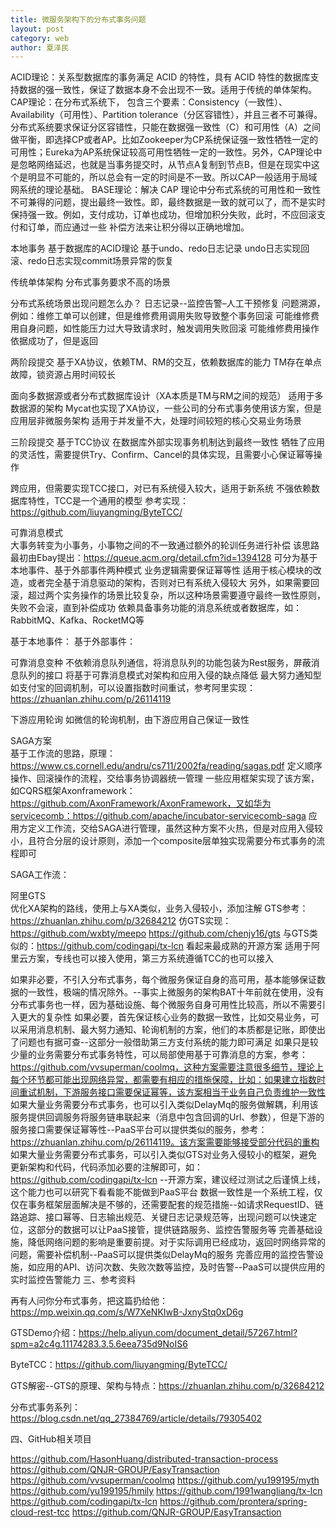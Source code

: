```yaml
---
title: 微服务架构下的分布式事务问题
layout: post
category: web
author: 夏泽民
---
```

ACID理论：关系型数据库的事务满足 ACID 的特性，具有 ACID 特性的数据库支持数据的强一致性，保证了数据本身不会出现不一致。适用于传统的单体架构。
CAP理论：在分布式系统下， 包含三个要素：Consistency（一致性）、Availability（可用性）、Partition tolerance（分区容错性），并且三者不可兼得。分布式系统要求保证分区容错性，只能在数据强一致性（C）和可用性（A）之间做平衡，即选择CP或者AP。比如Zookeeper为CP系统保证强一致性牺牲一定的可用性；Eureka为AP系统保证较高可用性牺牲一定的一致性。另外，CAP理论中是忽略网络延迟，也就是当事务提交时，从节点A复制到节点B，但是在现实中这个是明显不可能的，所以总会有一定的时间是不一致。所以CAP一般适用于局域网系统的理论基础。
BASE理论：解决 CAP 理论中分布式系统的可用性和一致性不可兼得的问题，提出最终一致性。即，最终数据是一致的就可以了，而不是实时保持强一致。例如，支付成功，订单也成功，但增加积分失败，此时，不应回滚支付和订单，而应通过一些 补偿方法来让积分得以正确地增加。
<!-- more -->
本地事务
基于数据库的ACID理论
基于undo、redo日志记录
undo日志实现回滚、redo日志实现commit场景异常的恢复

传统单体架构
分布式事务要求不高的场景

分布式系统场景出现问题怎么办？
日志记录--监控告警–人工干预修复
问题溯源，例如：维修工单可以创建，但是维修费用调用失败导致整个事务回滚
可能维修费用自身问题，如性能压力过大导致请求时，触发调用失败回滚
可能维修费用操作依据成功了，但是返回

两阶段提交
基于XA协议，依赖TM、RM的交互，依赖数据库的能力
TM存在单点故障，锁资源占用时间较长

面向多数据源或者分布式数据库设计（XA本质是TM与RM之间的规范）
适用于多数据源的架构
Mycat也实现了XA协议，一些公司的分布式事务使用该方案，但是应用层非微服务架构
适用于并发量不大，处理时间较短的核心交易业务场景

三阶段提交
基于TCC协议
在数据库外部实现事务机制达到最终一致性
牺牲了应用的灵活性，需要提供Try、Confirm、Cancel的具体实现，且需要小心保证幂等操作

跨应用，但需要实现TCC接口，对已有系统侵入较大，适用于新系统
不强依赖数据库特性，TCC是一个通用的模型
参考实现：https://github.com/liuyangming/ByteTCC/

可靠消息模式	
大事务转变为小事务，小事物之间的不一致通过额外的轮训任务进行补偿
该思路最初由Ebay提出：https://queue.acm.org/detail.cfm?id=1394128
可分为基于本地事件、基于外部事件两种模式
业务逻辑需要保证幂等性
 适用于核心模块的改造，或者完全基于消息驱动的架构，否则对已有系统入侵较大
另外，如果需要回滚，超过两个实务操作的场景比较复杂，所以这种场景需要遵守最终一致性原则，失败不会滚，直到补偿成功
依赖具备事务功能的消息系统或者数据库，如：RabbitMQ、Kafka、RocketMQ等

 基于本地事件：
基于外部事件：

 可靠消息变种	
 不依赖消息队列通信，将消息队列的功能包装为Rest服务，屏蔽消息队列的接口
将基于可靠消息模式对架构和应用入侵的缺点降低
 最大努力通知型
如支付宝的回调机制，可以设置指数时间重试，参考阿里实现：https://zhuanlan.zhihu.com/p/26114119
 
下游应用轮询
如微信的轮询机制，由下游应用自己保证一致性


SAGA方案	
基于工作流的思路，原理：https://www.cs.cornell.edu/andru/cs711/2002fa/reading/sagas.pdf
定义顺序操作、回滚操作的流程，交给事务协调器统一管理
一些应用框架实现了该方案，如CQRS框架Axonframework：https://github.com/AxonFramework/AxonFramework，又如华为servicecomb：https://github.com/apache/incubator-servicecomb-saga
应用方定义工作流，交给SAGA进行管理，虽然这种方案不火热，但是对应用入侵较小，且符合分层的设计原则，添加一个composite层单独实现需要分布式事务的流程即可
 

SAGA工作流：

 
阿里GTS	
优化XA架构的路线，使用上与XA类似，业务入侵较小，添加注解
GTS参考：https://zhuanlan.zhihu.com/p/32684212
仿GTS实现：https://github.com/wxbty/meepo
https://github.com/chenjy16/gts
与GTS类似的：https://github.com/codingapi/tx-lcn 看起来最成熟的开源方案
适用于阿里云方案，专线也可以接入使用，第三方系统遵循TCC的也可以接入
 
 如果非必要，不引入分布式事务，每个微服务保证自身的高可用，基本能够保证数据的一致性，极端的情况除外。--事实上微服务的架构BAT十年前就在使用，没有分布式事务也一样，因为基础设施、每个微服务自身可用性比较高，所以不需要引入更大的复杂性
如果必要，首先保证核心业务的数据一致性，比如交易业务，可以采用消息机制、最大努力通知、轮询机制的方案，他们的本质都是记账，即使出了问题也有据可查--这部分一般借助第三方支付系统的能力即可满足
如果只是较少量的业务需要分布式事务特性，可以局部使用基于可靠消息的方案，参考：https://github.com/vvsuperman/coolmq，这种方案需要注意很多细节，理论上每个环节都可能出现网络异常，都需要有相应的措施保障，比如：如果建立指数时间重试机制，下游服务接口需要保证幂等，该方案相当于业务自己负责维护一致性
如果大量业务需要分布式事务，也可以引入类似DelayMq的服务做解耦，利用该服务提供回调服务将服务链串联起来（消息中包含回调的Url、参数），但是下游的服务接口需要保证幂等性--PaaS平台可以提供类似的服务，参考：https://zhuanlan.zhihu.com/p/26114119。该方案需要能够接受部分代码的重构
如果大量业务需要分布式事务，可以引入类似GTS对业务入侵较小的框架，避免更新架构和代码，代码添加必要的注解即可，如：https://github.com/codingapi/tx-lcn --开源方案，建议经过测试之后谨慎上线，这个能力也可以研究下看看能不能做到PaaS平台
数据一致性是一个系统工程，仅仅在事务框架层面解决是不够的，还需要配套的规范措施--如请求RequestID、链路追踪、接口幂等、日志输出规范、关键日志记录规范等，出现问题可以快速定位，这部分的数据可以让PaaS接管，提供链路服务、监控告警服务等
完善基础设施，降低网络问题的影响是重要前提。对于实际调用已经成功，返回时网络异常的问题，需要补偿机制--PaaS可以提供类似DelayMq的服务
完善应用的监控告警设施，如应用的API、访问次数、失败次数等监控，及时告警--PaaS可以提供应用的实时监控告警能力
三、参考资料

再有人问你分布式事务，把这篇扔给他：https://mp.weixin.qq.com/s/W7XeNKIwB-JxnyStq0xD6g

GTSDemo介绍：https://help.aliyun.com/document_detail/57267.html?spm=a2c4g.11174283.3.5.6eea735d9NoIS6

ByteTCC：https://github.com/liuyangming/ByteTCC/

GTS解密--GTS的原理、架构与特点：https://zhuanlan.zhihu.com/p/32684212

分布式事务系列：https://blog.csdn.net/qq_27384769/article/details/79305402

四、GitHub相关项目

https://github.com/HasonHuang/distributed-transaction-process
https://github.com/QNJR-GROUP/EasyTransaction
https://github.com/vvsuperman/coolmq
https://github.com/yu199195/myth
https://github.com/yu199195/hmily
https://github.com/1991wangliang/tx-lcn
https://github.com/codingapi/tx-lcn
https://github.com/prontera/spring-cloud-rest-tcc
https://github.com/QNJR-GROUP/EasyTransaction
